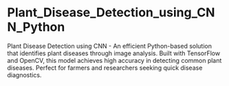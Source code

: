 # Plant_Disease_Detection_using_CNN_Python
Plant Disease Detection using CNN - An efficient Python-based solution that identifies plant diseases through image analysis. Built with TensorFlow and OpenCV, this model achieves high accuracy in detecting common plant diseases. Perfect for farmers and researchers seeking quick disease diagnostics.
